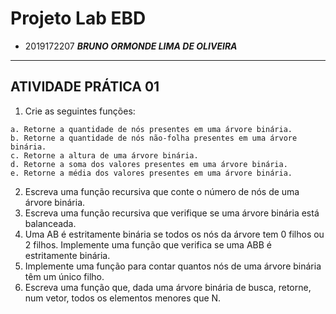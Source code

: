 # Projeto Lab EBD

- 2019172207  ***BRUNO ORMONDE LIMA DE OLIVEIRA***

---
## ATIVIDADE PRÁTICA 01
1. Crie as seguintes funções:
~~~
a. Retorne a quantidade de nós presentes em uma árvore binária.
b. Retorne a quantidade de nós não-folha presentes em uma árvore binária.
c. Retorne a altura de uma árvore binária.
d. Retorne a soma dos valores presentes em uma árvore binária.
e. Retorne a média dos valores presentes em uma árvore binária.
~~~
2. Escreva uma função recursiva que conte o número de nós de uma árvore binária.
3. Escreva uma função recursiva que verifique se uma árvore binária está balanceada.
4. Uma AB é estritamente binária se todos os nós da árvore tem 0 filhos ou 2 filhos. Implemente
uma função que verifica se uma ABB é estritamente binária.
5. Implemente uma função para contar quantos nós de uma árvore binária têm um único filho.
6. Escreva uma função que, dada uma árvore binária de busca, retorne, num vetor, todos os
elementos menores que N.
